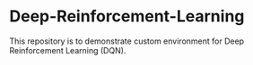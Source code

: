# Deep-Reinforcement-Learning
This repository is to demonstrate custom environment for Deep Reinforcement Learning (DQN).
